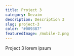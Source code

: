 ```yaml
---
title: Project 3
category: Dezaim
description: Description 3
slug: project-3
color: "#009387"
featuredImage: /mobile-2.png
---
```


Project 3 lorem ipsum
